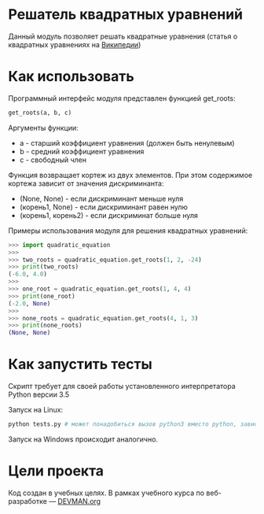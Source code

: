 # Решатель квадратных уравнений

Данный модуль позволяет решать квадратные уравнения (статья о квадратных уравнениях на [Википедии](https://ru.wikipedia.org/wiki/%D0%9A%D0%B2%D0%B0%D0%B4%D1%80%D0%B0%D1%82%D0%BD%D0%BE%D0%B5_%D1%83%D1%80%D0%B0%D0%B2%D0%BD%D0%B5%D0%BD%D0%B8%D0%B5))

# Как использовать

Программный интерфейс модуля представлен функцией get_roots:

```py
get_roots(a, b, c)

```

Аргументы функции:

* a - старший коэффициент уравнения (должен быть ненулевым)
* b - средний коэффициент уравнения
* c - свободный член

Функция возвращает кортеж из двух элементов. При этом содержимое кортежа зависит от значения дискриминанта:

* (None, None) - если дискриминант меньше нуля
* (корень1, None) - если дискриминант равен нулю
* (корень1, корень2) - если дискриминат больше нуля


Примеры использования модуля для решения квадратных уравнений:

```py
>>> import quadratic_equation
>>>
>>> two_roots = quadratic_equation.get_roots(1, 2, -24)
>>> print(two_roots)
(-6.0, 4.0)
>>>
>>> one_root = quadratic_equation.get_roots(1, 4, 4)
>>> print(one_root)
(-2.0, None)
>>>
>>> none_roots = quadratic_equation.get_roots(4, 1, 3)
>>> print(none_roots)
(None, None)
```

# Как запустить тесты

Скрипт требует для своей работы установленного интерпретатора Python версии 3.5

Запуск на Linux:

```bash
python tests.py # может понадобиться вызов python3 вместо python, зависит от настроек операционной системы
```

Запуск на Windows происходит аналогично.

# Цели проекта

Код создан в учебных целях. В рамках учебного курса по веб-разработке ― [DEVMAN.org](https://devman.org)
